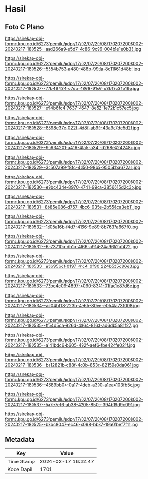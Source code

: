 # Hasil

## Foto C Plano

https://sirekap-obj-formc.kpu.go.id/6273/pemilu/pdpr/17/02/07/20/08/1702072008002-20240217-180525--aad266a9-e5d7-4c86-9c96-004b1e1e0b33.jpg

https://sirekap-obj-formc.kpu.go.id/6273/pemilu/pdpr/17/02/07/20/08/1702072008002-20240217-180526--5354b753-a480-486b-99da-8c11861d48bf.jpg

https://sirekap-obj-formc.kpu.go.id/6273/pemilu/pdpr/17/02/07/20/08/1702072008002-20240217-180527--77b46434-c7da-4868-91e6-c8b18c31b19e.jpg

https://sirekap-obj-formc.kpu.go.id/6273/pemilu/pdpr/17/02/07/20/08/1702072008002-20240217-180527--e94b6fc4-7637-4547-8e52-1e72b1c57ec5.jpg

https://sirekap-obj-formc.kpu.go.id/6273/pemilu/pdpr/17/02/07/20/08/1702072008002-20240217-180528--8398e37e-022f-4d8f-ab99-43a9c7dc5d2f.jpg

https://sirekap-obj-formc.kpu.go.id/6273/pemilu/pdpr/17/02/07/20/08/1702072008002-20240217-180529--9b934201-a416-41a5-a34f-d268e424248c.jpg

https://sirekap-obj-formc.kpu.go.id/6273/pemilu/pdpr/17/02/07/20/08/1702072008002-20240217-180529--3c507a99-f8fc-4d50-98b5-9505bba672aa.jpg

https://sirekap-obj-formc.kpu.go.id/6273/pemilu/pdpr/17/02/07/20/08/1702072008002-20240217-180530--e9bc434e-8970-4741-99ca-3856615d2c3b.jpg

https://sirekap-obj-formc.kpu.go.id/6273/pemilu/pdpr/17/02/07/20/08/1702072008002-20240217-180531--8b85e086-d757-4bc6-935e-2b558ca3eb11.jpg

https://sirekap-obj-formc.kpu.go.id/6273/pemilu/pdpr/17/02/07/20/08/1702072008002-20240217-180532--1d05a16b-f4d7-4166-9e89-8b7637a667f0.jpg

https://sirekap-obj-formc.kpu.go.id/6273/pemilu/pdpr/17/02/07/20/08/1702072008002-20240217-180532--6e73710a-db1a-4f66-a914-24a9652af422.jpg

https://sirekap-obj-formc.kpu.go.id/6273/pemilu/pdpr/17/02/07/20/08/1702072008002-20240217-180533--a3b95bcf-0197-41c4-9f90-224b525c96e3.jpg

https://sirekap-obj-formc.kpu.go.id/6273/pemilu/pdpr/17/02/07/20/08/1702072008002-20240217-180533--72bc4c09-4897-4090-8341-01fac1e87d6e.jpg

https://sirekap-obj-formc.kpu.go.id/6273/pemilu/pdpr/17/02/07/20/08/1702072008002-20240217-180534--ad04bf18-223b-4e65-80ee-e054fa73f008.jpg

https://sirekap-obj-formc.kpu.go.id/6273/pemilu/pdpr/17/02/07/20/08/1702072008002-20240217-180535--ff54d5ca-926d-4864-8163-ad6db5a81f27.jpg

https://sirekap-obj-formc.kpu.go.id/6273/pemilu/pdpr/17/02/07/20/08/1702072008002-20240217-180535--a141bdc6-b605-492f-aef6-fbe424fe021f.jpg

https://sirekap-obj-formc.kpu.go.id/6273/pemilu/pdpr/17/02/07/20/08/1702072008002-20240217-180536--ba12821b-c88f-4c0b-853c-82159e0da061.jpg

https://sirekap-obj-formc.kpu.go.id/6273/pemilu/pdpr/17/02/07/20/08/1702072008002-20240217-180536--4689bb04-0a17-4deb-a300-a1ea4103fb5c.jpg

https://sirekap-obj-formc.kpu.go.id/6273/pemilu/pdpr/17/02/07/20/08/1702072008002-20240217-180537--5a7e7ef6-ab38-4205-850e-394b19d9c091.jpg

https://sirekap-obj-formc.kpu.go.id/6273/pemilu/pdpr/17/02/07/20/08/1702072008002-20240217-180525--b8bc8047-ec46-4098-bb87-19a0fbef7f11.jpg


## Metadata

| Key        | Value               |
| ---------- | ------------------- |
| Time Stamp | 2024-02-17 18:32:47 |
| Kode Dapil | 1701                |



